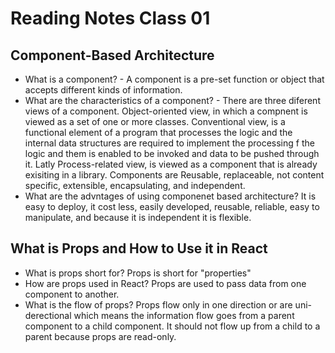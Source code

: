 # Reading Notes Class 01

## Component-Based Architecture

- What is a component? - A component is a pre-set function or object that accepts different kinds of information.
- What are the characteristics of a component? - There are three diferent views of a component.  Object-oriented view, in which a compnent is viewed as a set of one or more classes. Conventional view, is a functional element of a program that processes the logic and the internal data structures are required to implement the processing f the logic and them is enabled to be invoked and data to be pushed through it.  Latly Process-related view, is  viewed as a component that is already exisiting in a library.  Components are Reusable, replaceable, not content specific, extensible, encapsulating, and independent.
- What are the advntages of using componenet based architecture? It is easy to deploy, it cost less, easily developed, reusable, reliable, easy to manipulate, and because it is independent it is flexible.

## What is Props and How to Use it in React

- What is props short for? Props is short for "properties"
- How are props used in React? Props are used to pass data from one component to another.
- What is the flow of props? Props flow only in one direction or are uni-derectional which means the information flow goes from a parent component to a child component.  It should not flow up from a child to a parent because props are read-only.